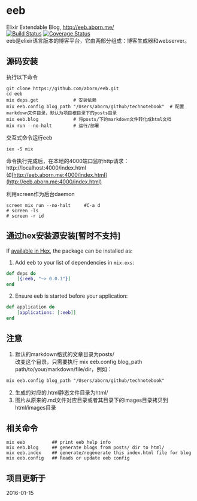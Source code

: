 # eeb
Elixir Extendable Blog, http://eeb.aborn.me/  
[![Build Status](https://travis-ci.org/aborn/eeb.svg)](https://travis-ci.org/aborn/eeb)
[![Coverage Status](https://coveralls.io/repos/aborn/eeb/badge.svg?branch=master&service=github)](https://coveralls.io/github/aborn/eeb?branch=master)   
eeb是elixir语言版本的博客平台，它由两部分组成：博客生成器和webserver。

## 源码安装
执行以下命令
```
git clone https://github.com/aborn/eeb.git
cd eeb
mix deps.get             # 安装依赖
mix eeb.config blog_path "/Users/aborn/github/technotebook"  # 配置markdown文件目录，默认为项目根目录下的posts目录
mix eeb.blog             # 将posts/下的markdown文件转化成html文档
mix run --no-halt        # 运行/部署
```
交互式命令运行eeb
```
iex -S mix
```
命令执行完成后，在本地的4000端口监听http请求：
http://localhost:4000/index.html  
如[http://eeb.aborn.me:4000/index.html](http://eeb.aborn.me:4000/index.html)

利用screen作为后台daemon
```
screen mix run --no-halt     #C-a d
# screen -ls
# screen -r id
```

## 通过hex安装源安装[暂时不支持]
If [available in Hex](https://hex.pm/docs/publish), the package can be installed as:

1. Add eeb to your list of dependencies in `mix.exs`:
```elixir
def deps do
    [{:eeb, "~> 0.0.1"}]
end
```
2. Ensure eeb is started before your application:
```elixir
def application do
    [applications: [:eeb]]
end
```
## 注意
1. 默认的markdown格式的文章目录为posts/  
改变这个目录，只需要执行 mix eeb.config blog\_path path/to/your/markdown/file/dir，例如：  
```
mix eeb.config blog_path "/Users/aborn/github/technotebook"
```
2. 生成的对应的.html静态文件目录为html/  
3. 图片从原来的.md文件对应目录或者其目录下的images目录拷贝到html/images目录

## 相关命令
```mix
mix eeb          ## print eeb help info
mix eeb.blog     ## generate blogs from posts/ dir to html/
mix eeb.index    ## generate/regenerate this index.html file for blog
mix eeb.config   ## Reads or update eeb config
```

## 项目更新于
2016-01-15
